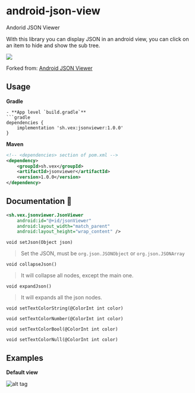 # android-json-view
Andorid JSON Viewer

With this library you can display JSON in an android view, you can click on an item to hide and show the sub tree.

[![](https://img.shields.io/badge/dynamic/json.svg?label=bintray&query=name&style=for-the-badge&url=https%3A%2F%2Fapi.bintray.com%2Fpackages%2Fvextil%2Fmaven%2FJSON-Viewer%2Fversions%2F_latest)](https://bintray.com/vextil/maven/JSON-Viewer)

Forked from: [Android JSON Viewer](https://github.com/pvarry/android-json-viewer)

## Usage

**Gradle**

```
- **App level `build.gradle`**
```gradle
dependencies {
    implementation 'sh.vex:jsonviewer:1.0.0'
}
```

**Maven**

```xml
<!-- <dependencies> section of pom.xml -->
<dependency>
    <groupId>sh.vex</groupId>
    <artifactId>jsonviewer</artifactId>
    <version>1.0.0</version>
</dependency>
```

## Documentation :book:

```XML
<sh.vex.jsonviewer.JsonViewer
    android:id="@+id/jsonViewer"
    android:layout_width="match_parent"
    android:layout_height="wrap_content" />
```

`void setJson(Object json)`

> Set the JSON, must be `org.json.JSONObject` or `org.json.JSONArray`

`void collapseJson()`

> It will collapse all nodes, except the main one.

`void expandJson()`

> It will expands all the json nodes.

`void setTextColorString(@ColorInt int color)`

`void setTextColorNumber(@ColorInt int color)`

`void setTextColorBool(@ColorInt int color)`

`void setTextColorNull(@ColorInt int color)`

## Examples

**Default view**

![alt tag](https://raw.github.com/vextil/json-viewer/master/screenshots/screenshot.jpg)
